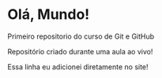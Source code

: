 # Olá, Mundo!
 Primeiro repositorio do curso de Git e GitHub

Repositório criado durante uma aula ao vivo!

Essa linha eu adicionei diretamente no site!
